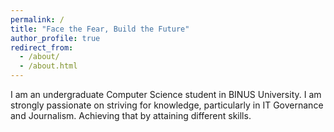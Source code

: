 ```yaml
---
permalink: /
title: "Face the Fear, Build the Future"
author_profile: true
redirect_from: 
  - /about/
  - /about.html
---
```


I am an undergraduate Computer Science student in BINUS University. I am strongly passionate on striving for knowledge, particularly in IT Governance and Journalism. Achieving that by attaining different skills. 